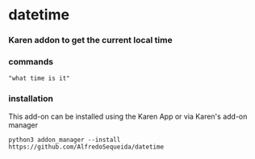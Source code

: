 # datetime
### Karen addon to get the current local time

### commands
```
"what time is it"
```

### installation
This add-on can be installed using the Karen App or via Karen's add-on manager
```
python3 addon_manager --install https://github.com/AlfredoSequeida/datetime
```
